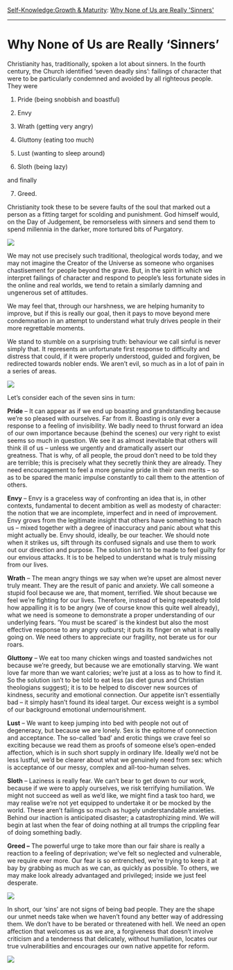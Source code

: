 [Self-Knowledge:](https://www.theschooloflife.com/thebookoflife/category/self-knowledge/)[Growth & Maturity](https://www.theschooloflife.com/thebookoflife/category/self-knowledge/growth-maturity/): [Why None of Us are Really 'Sinners'](https://www.theschooloflife.com/thebookoflife/beyond-the-seven-deadly-sins/)

* * *

# Why None of Us are Really ‘Sinners’

Christianity has, traditionally, spoken a lot about sinners. In the fourth century, the Church identified ‘seven deadly sins’: failings of character that were to be particularly condemned and avoided by all righteous people. They were

1. Pride (being snobbish and boastful)

2. Envy

3. Wrath (getting very angry)

4. Gluttony (eating too much)

5. Lust (wanting to sleep around)

6. Sloth (being lazy)

and finally

7. Greed.

Christianity took these to be severe faults of the soul that marked out a person as&nbsp;a fitting target for scolding and punishment. God himself would, on the Day of Judgement, be remorseless with sinners and send them to spend millennia in the darker, more tortured bits of Purgatory.

![](https://s-media-cache-ak0.pinimg.com/736x/b2/48/75/b24875e60fac0b184f118bf9f262dd4e.jpg)

We may not use precisely such traditional, theological words today, and we may not imagine the Creator of the Universe as someone who organises chastisement for people beyond the grave. But, in the spirit in which we interpret failings of character and respond to people’s less fortunate sides in the online and real worlds, we tend to retain a similarly damning and ungenerous set of attitudes.

We may feel that, through our harshness, we are helping humanity to improve, but if this is really our goal, then it pays to move beyond mere condemnation in an attempt to understand what truly drives people in their more regrettable moments.

We stand to stumble on a surprising truth: behaviour we call sinful is never simply that. It represents an unfortunate first response to difficulty and distress that could, if it were properly understood, guided and forgiven, be redirected towards nobler ends. We aren’t evil, so much as in a lot of pain in a series of areas.

**![](http://www.wga.hu/art/g/giotto/padova/7vicevir/virtu_1.jpg)**

Let’s consider each of the seven sins in turn:

**Pride** – It can appear as if we end up boasting and grandstanding because we’re so pleased with ourselves. Far from it. Boasting is only ever a response to a feeling of invisibility. We badly need to thrust forward an idea of our own importance because (behind the scenes) our very right to exist seems so much in question. We see it as almost inevitable that others will think ill of us – unless we urgently and dramatically assert our greatness.&nbsp;That is why, of all people, the proud don’t need to be told they are terrible; this is precisely what they secretly think they are already. They need encouragement to feel a more genuine pride in their own merits – so as to be spared the manic impulse constantly to call them to the attention of others.

**Envy** – Envy is a graceless way of confronting an idea that is, in other contexts, fundamental to decent ambition as well as modesty of character: the notion that we are incomplete, imperfect and in need of improvement. Envy grows from the legitimate insight that others have something to teach us – mixed together with a degree of inaccuracy and panic about what this might actually be. Envy should, ideally, be our teacher. We should note when it strikes us, sift through its confused signals and use them to work out our direction and purpose. The solution isn’t to be made to feel guilty for our envious attacks. It is to be helped to understand what is truly missing from our lives.

**Wrath** – The mean angry things we say when we’re upset are almost never truly meant. They are the result of panic and anxiety. We call someone a stupid fool because we are, that moment, terrified. We shout because we feel we’re fighting for our lives. Therefore, instead of being repeatedly&nbsp;told how appalling it is to be angry (we of course know this quite well already), what we need is someone to demonstrate a proper understanding of our underlying fears. ‘You must be scared’ is the kindest but also the most effective response to any angry outburst; it puts its finger on what is really going on. We need others to appreciate our fragility, not berate us for our roars.

**Gluttony** – We eat too many chicken wings and toasted sandwiches not because we’re greedy, but because we are emotionally starving. We want love far more than we want calories; we’re just at a loss as to how to find it. So the solution isn’t to be told to eat less (as diet gurus and Christian theologians suggest); it is to be helped to discover new sources of kindness, security and emotional connection. Our appetite isn’t essentially bad – it simply hasn’t found its ideal target. Our excess weight is a symbol of our&nbsp;background emotional undernourishment.

**Lust** – We want to keep jumping into bed with people not out of degeneracy,&nbsp;but because we are lonely. Sex is the epitome&nbsp;of connection and acceptance. The so-called ‘bad’ and erotic things we crave feel so exciting because we read them as&nbsp;proofs of someone else’s open-ended affection, which is in such short supply in ordinary life. Ideally we’d not be less lustful, we’d be clearer about what we genuinely need from sex: which is acceptance of our messy, complex and all-too-human selves.

**Sloth** – Laziness is really fear. We can’t bear to get down to our work, because if we were to apply ourselves, we risk&nbsp;terrifying humiliation. We might not succeed as well as we’d like, we might find a task too hard, we may realise we’re not yet equipped to undertake it or be mocked by the world. These aren’t failings so much as hugely understandable anxieties. Behind our inaction is anticipated disaster; a catastrophizing mind. We will begin at last when the fear of doing nothing at all trumps the crippling fear of doing something badly.

**Greed –** The powerful urge to take more than our fair share is really a reaction to a feeling of deprivation; we’ve felt so neglected and vulnerable, we require ever more. Our fear is so entrenched, we’re trying to keep it at bay by grabbing as much as we can, as quickly as possible. To others, we may make look already advantaged and privileged; inside we just feel desperate.

**![](https://streetsofsalem.files.wordpress.com/2013/03/envy-bosch-detail.jpg)**

In short, our ‘sins’ are not signs of&nbsp;being bad people. They are the shape our unmet needs take when we haven’t found any better way of addressing them. We don’t have to be berated or threatened with hell. We need an open affection that welcomes us as we are, a forgiveness that doesn’t involve criticism and a tenderness that delicately, without humiliation, locates our true vulnerabilities and encourages our own native appetite for reform.

[![](https://img.youtube.com/vi/tMjF_100onI/0.jpg)](https://www.youtube.com/embed/tMjF_100onI?ecver=2 '')
